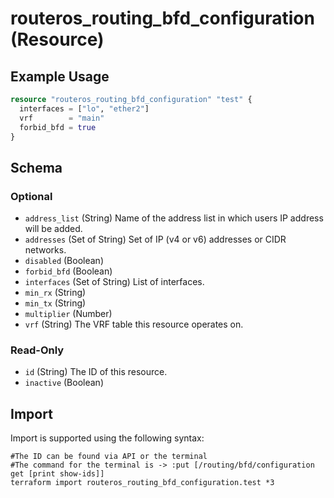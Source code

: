 # routeros_routing_bfd_configuration (Resource)


## Example Usage
```terraform
resource "routeros_routing_bfd_configuration" "test" {
  interfaces = ["lo", "ether2"]
  vrf        = "main"
  forbid_bfd = true
}
```

<!-- schema generated by tfplugindocs -->
## Schema

### Optional

- `address_list` (String) Name of the address list in which users IP address will be added.
- `addresses` (Set of String) Set of IP (v4 or v6) addresses or CIDR networks.
- `disabled` (Boolean)
- `forbid_bfd` (Boolean)
- `interfaces` (Set of String) List of interfaces.
- `min_rx` (String)
- `min_tx` (String)
- `multiplier` (Number)
- `vrf` (String) The VRF table this resource operates on.

### Read-Only

- `id` (String) The ID of this resource.
- `inactive` (Boolean)

## Import
Import is supported using the following syntax:
```shell
#The ID can be found via API or the terminal
#The command for the terminal is -> :put [/routing/bfd/configuration get [print show-ids]]
terraform import routeros_routing_bfd_configuration.test *3
```
